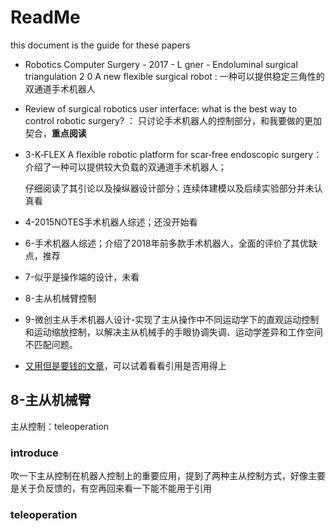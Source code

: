 # ReadMe

this document is the guide for these papers



* Robotics Computer Surgery - 2017 - L gner - Endoluminal surgical triangulation 2 0  A new flexible surgical robot  : 一种可以提供稳定三角性的双通道手术机器人

* Review of surgical robotics user interface: what is the best way to control robotic surgery? ： 只讨论手术机器人的控制部分，和我要做的更加契合，**重点阅读**

* 3-K‐FLEX  A flexible robotic platform for scar‐free endoscopic surgery：介绍了一种可以提供较大负载的双通道手术机器人；

  仔细阅读了其引论以及操纵器设计部分；连续体建模以及后续实验部分并未认真看

* 4-2015NOTES手术机器人综述；还没开始看

* 6-手术机器人综述；介绍了2018年前多款手术机器人，全面的评价了其优缺点，推荐

* 7-似乎是操作端的设计，未看

* 8-主从机械臂控制

* 9-微创主从手术机器人设计-实现了主从操作中不同运动学下的直观运动控制和运动缩放控制，以解决主从机械手的手眼协调失调、运动学差异和工作空间不匹配问题。

* [又用但是要钱的文章](https://www.worldscientific.com/doi/abs/10.1142/S0219843606000904)，可以试着看看引用是否用得上







## 8-主从机械臂

主从控制：teleoperation

### introduce

吹一下主从控制在机器人控制上的重要应用，提到了两种主从控制方式，好像主要是关于负反馈的，有空再回来看一下能不能用于引用



### teleoperation 





